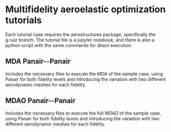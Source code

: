 # Multifidelity aeroelastic optimization tutorials
Each tutorial case requires the aerostructures package, specifically the g.ruiz branch. 
The tutorial file is a jupyter notebook, and there is also a python script with the same commands for direct execution.
## MDA Panair--Panair
Includes the necessary files to execute the MDA of the sample case, using Panair for both fidelity levels and introducing the variation with two different aerodynamic meshes for each fidelity.
## MDAO Panair--Panair 
Includes the necessary files to execute the full MDAO of the sample case, using Panair for both fidelity levels and introducing the variation with two different aerodynamic meshes for each fidelity.
